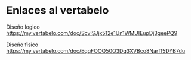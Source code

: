 
# Enlaces al vertabelo

Diseño  logico
https://my.vertabelo.com/doc/ScvISJjx512e1Un1WMUIEupDj3geePQ9

Diseño fisico 
https://my.vertabelo.com/doc/EqqFOOQ50Q3Dq3XVBco8Narf15DYB7du

